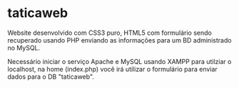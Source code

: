 # taticaweb
Website desenvolvido com CSS3 puro, HTML5 com formulário sendo recuperado usando PHP enviando as informações para um BD administrado no MySQL.


Necessário iniciar o serviço Apache e MySQL usando XAMPP para utilziar o localhost, na home (index.php) você irá utilizar o formulário para enviar dados para o DB "taticaweb".
